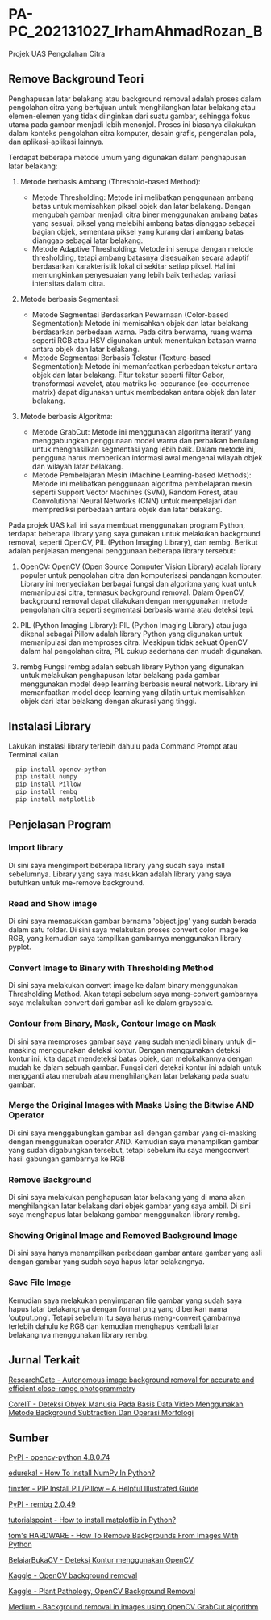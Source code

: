 # PA-PC_202131027_IrhamAhmadRozan_B
Projek UAS Pengolahan Citra

## Remove Background Teori

Penghapusan latar belakang atau background removal adalah proses dalam pengolahan citra yang bertujuan untuk menghilangkan latar belakang atau elemen-elemen yang tidak diinginkan dari suatu gambar, sehingga fokus utama pada gambar menjadi lebih menonjol. Proses ini biasanya dilakukan dalam konteks pengolahan citra komputer, desain grafis, pengenalan pola, dan aplikasi-aplikasi lainnya.

Terdapat beberapa metode umum yang digunakan dalam penghapusan latar belakang:

1. Metode berbasis Ambang (Threshold-based Method):
   - Metode Thresholding: Metode ini melibatkan penggunaan ambang batas untuk memisahkan piksel objek dan latar belakang. Dengan mengubah gambar menjadi citra biner menggunakan ambang batas yang sesuai, piksel yang melebihi ambang batas dianggap sebagai bagian objek, sementara piksel yang kurang dari ambang batas dianggap sebagai latar belakang.
   - Metode Adaptive Thresholding: Metode ini serupa dengan metode thresholding, tetapi ambang batasnya disesuaikan secara adaptif berdasarkan karakteristik lokal di sekitar setiap piksel. Hal ini memungkinkan penyesuaian yang lebih baik terhadap variasi intensitas dalam citra.

2. Metode berbasis Segmentasi:
   - Metode Segmentasi Berdasarkan Pewarnaan (Color-based Segmentation): Metode ini memisahkan objek dan latar belakang berdasarkan perbedaan warna. Pada citra berwarna, ruang warna seperti RGB atau HSV digunakan untuk menentukan batasan warna antara objek dan latar belakang.
   - Metode Segmentasi Berbasis Tekstur (Texture-based Segmentation): Metode ini memanfaatkan perbedaan tekstur antara objek dan latar belakang. Fitur tekstur seperti filter Gabor, transformasi wavelet, atau matriks ko-occurance (co-occurrence matrix) dapat digunakan untuk membedakan antara objek dan latar belakang.

3. Metode berbasis Algoritma:
   - Metode GrabCut: Metode ini menggunakan algoritma iteratif yang menggabungkan penggunaan model warna dan perbaikan berulang untuk menghasilkan segmentasi yang lebih baik. Dalam metode ini, pengguna harus memberikan informasi awal mengenai wilayah objek dan wilayah latar belakang.
   - Metode Pembelajaran Mesin (Machine Learning-based Methods): Metode ini melibatkan penggunaan algoritma pembelajaran mesin seperti Support Vector Machines (SVM), Random Forest, atau Convolutional Neural Networks (CNN) untuk mempelajari dan memprediksi perbedaan antara objek dan latar belakang.

Pada projek UAS kali ini saya membuat menggunakan program Python, terdapat beberapa library yang saya gunakan untuk melakukan background removal, seperti OpenCV, PIL (Python Imaging Library), dan rembg. Berikut adalah penjelasan mengenai penggunaan beberapa library tersebut:

1. OpenCV:
OpenCV (Open Source Computer Vision Library) adalah library populer untuk pengolahan citra dan komputerisasi pandangan komputer. Library ini menyediakan berbagai fungsi dan algoritma yang kuat untuk memanipulasi citra, termasuk background removal. Dalam OpenCV, background removal dapat dilakukan dengan menggunakan metode pengolahan citra seperti segmentasi berbasis warna atau deteksi tepi. 

2. PIL (Python Imaging Library):
PIL (Python Imaging Library) atau juga dikenal sebagai Pillow adalah library Python yang digunakan untuk memanipulasi dan memproses citra. Meskipun tidak sekuat OpenCV dalam hal pengolahan citra, PIL cukup sederhana dan mudah digunakan.

3. rembg
Fungsi rembg adalah sebuah library Python yang digunakan untuk melakukan penghapusan latar belakang pada gambar menggunakan model deep learning berbasis neural network. Library ini memanfaatkan model deep learning yang dilatih untuk memisahkan objek dari latar belakang dengan akurasi yang tinggi.

## Instalasi Library

Lakukan instalasi library terlebih dahulu pada Command Prompt atau Terminal kalian

```bash
  pip install opencv-python
  pip install numpy
  pip install Pillow
  pip install rembg
  pip install matplotlib
```

## Penjelasan Program

### Import library

Di sini saya mengimport beberapa library yang sudah saya install sebelumnya. Library yang saya masukkan adalah library yang saya butuhkan untuk me-remove background.

### Read and Show image

Di sini saya memasukkan gambar bernama 'object.jpg' yang sudah berada dalam satu folder. Di sini saya melakukan proses convert color image ke RGB, yang kemudian saya tampilkan gambarnya menggunakan library pyplot.

### Convert Image to Binary with Thresholding Method

Di sini saya melakukan convert image ke dalam binary menggunakan Thresholding Method. Akan tetapi sebelum saya meng-convert gambarnya saya melakukan convert dari gambar asli ke dalam grayscale.

### Contour from Binary, Mask, Contour Image on Mask

Di sini saya memproses gambar saya yang sudah menjadi binary untuk di-masking menggunakan deteksi kontur. Dengan menggunakan deteksi kontur ini, kita dapat mendeteksi batas objek, dan melokalkannya dengan mudah ke dalam sebuah gambar. Fungsi dari deteksi kontur ini adalah untuk mengganti atau merubah atau menghilangkan latar belakang pada suatu gambar.

### Merge the Original Images with Masks Using the Bitwise AND Operator

Di sini saya menggabungkan gambar asli dengan gambar yang di-masking dengan menggunakan operator AND. Kemudian saya menampilkan gambar yang sudah digabungkan tersebut, tetapi sebelum itu saya mengconvert hasil gabungan gambarnya ke RGB

### Remove Background

Di sini saya melakukan penghapusan latar belakang yang di mana akan menghilangkan latar belakang dari objek gambar yang saya ambil. Di sini saya menghapus latar belakang gambar menggunakan library rembg.

### Showing Original Image and Removed Background Image

Di sini saya hanya menampilkan perbedaan gambar antara gambar yang asli dengan gambar yang sudah saya hapus latar belakangnya.

### Save File Image

Kemudian saya melakukan penyimpanan file gambar yang sudah saya hapus latar belakangnya dengan format png yang diberikan nama 'output.png'. Tetapi sebelum itu saya harus meng-convert gambarnya terlebih dahulu ke RGB dan kemudian menghapus kembali latar belakangnya menggunakan library rembg.

## Jurnal Terkait

[ResearchGate - Autonomous image background removal for accurate and efficient close-range photogrammetry](https://www.researchgate.net/publication/365500074_Autonomous_image_background_removal_for_accurate_and_efficient_close-range_photogrammetry)

[CoreIT - Deteksi Obyek Manusia Pada Basis Data Video Menggunakan Metode Background Subtraction Dan Operasi Morfologi](https://ejournal.uin-suska.ac.id/index.php/coreit/article/view/2391/pdf)

## Sumber 

[PyPI - opencv-python 4.8.0.74](https://pypi.org/project/opencv-python/)

[edureka! - How To Install NumPy In Python?](https://www.edureka.co/blog/install-numpy/)

[finxter - PIP Install PIL/Pillow – A Helpful Illustrated Guide](https://blog.finxter.com/python-install-pil/)

[PyPI - rembg 2.0.49](https://pypi.org/project/rembg/)

[tutorialspoint - How to install matplotlib in Python?](https://www.tutorialspoint.com/how-to-install-matplotlib-in-python)

[tom's HARDWARE - How To Remove Backgrounds From Images With Python](https://www.tomshardware.com/how-to/python-remove-image-backgrounds)

[BelajarBukaCV - Deteksi Kontur menggunakan OpenCV](https://learnopencv.com/contour-detection-using-opencv-python-c/#What-are-Contours)

[Kaggle - OpenCV background removal](https://www.kaggle.com/code/vadbeg/opencv-background-removal)

[Kaggle - Plant Pathology, OpenCV Background Removal](https://www.kaggle.com/code/victorlouisdg/plant-pathology-opencv-background-removal)

[Medium - Background removal in images using OpenCV GrabCut algorithm](https://medium.datadriveninvestor.com/background-removal-in-images-using-opencv-grabcut-algorithm-f2a35949417c)

